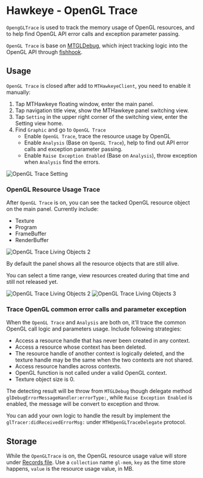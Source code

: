 # Hawkeye - OpenGL Trace

`OpengGLTrace` is used to track the memory usage of OpenGL resources, and to help find OpenGL API error calls and exception parameter passing.

`OpenGL Trace` is base on [MTGLDebug](https://github.com/meitu/MTGLDebug), which inject tracking logic into the OpenGL API through [fishhook](https://github.com/facebook/fishhook).

## Usage

`OpenGL Trace` is closed after add to `MTHawkeyeClient`, you need to enable it manually:

1. Tap MTHawkeye floating window, enter the main panel.
2. Tap navigation title view, show the MTHawkeye panel switching view.
3. Tap `Setting` in the upper right corner of the switching view, enter the Setting view home.
4. Find `Graphic` and go to `OpenGL Trace`
    * Enable `OpenGL Trace`, trace the resource usage by OpenGL
    * Enable `Analysis` (Base on `OpenGL Trace`), help to find out API error calls and exception parameter passing.
    * Enable `Raise Exception Enabled` (Base on `Analysis`), throw exception when `Analysis` find the errors.

![OpenGL Trace Setting](./opengl-trace-setting.png)

### OpenGL Resource Usage Trace

After `OpenGL Trace` is on, you can see the tacked OpenGL resource object on the main panel. Currently include:

* Texture
* Program
* FrameBuffer
* RenderBuffer

![OpenGL Trace Living Objects 2](./opengl-trace-living-objects.png)

By default the panel shows all the resource objects that are still alive.

You can select a time range, view resources created during that time and still not released yet.

![OpenGL Trace Living Objects 2](./opengl-trace-living-objects-2.png) ![OpenGL Trace Living Objects 3](./opengl-trace-living-objects-3.png)

### Trace OpenGL common error calls and parameter exception

When the `OpenGL Trace` and `Analysis` are both on, it'll trace the common OpenGL call logic and parameters usage. Include following strategies:

* Access a resource handle that has never been created in any context.
* Access a resource whose context has been deleted.
* The resource handle of another context is logically deleted, and the texture handle may be the same when the two contexts are not shared.
* Access resource handles across contexts.
* OpenGL function is not called under a valid OpenGL context.
* Texture object size is 0.

The detecting result will be throw from `MTGLDebug` though delegate method `glDebugErrorMessageHandler:errorType:`, while `Raise Exception Enabled` is enabled, the message will be convert to exception and throw.

You can add your own logic to handle the result by implement the `glTracer:didReceivedErrorMsg:` under `MTHOpenGLTraceDelegate` protocol.

## Storage

While the `OpenGLTrace` is on, the OpenGL resource usage value will store under [Records file](./../hawkeye-storage.md#0x02-built-in-plugin-data-storage-instructions). Use a `collection` name `gl-mem`, `key` as the time store happens, `value` is the resource usage value, in MB.